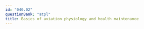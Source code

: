 ```yaml
---
id: "040.02"
questionBank: "atpl"
title: Basics of aviation physiology and health maintenance
---
```

